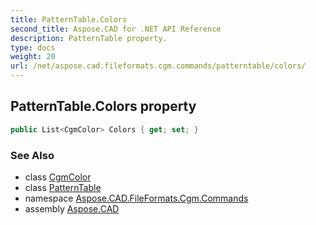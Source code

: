 ```yaml
---
title: PatternTable.Colors
second_title: Aspose.CAD for .NET API Reference
description: PatternTable property. 
type: docs
weight: 20
url: /net/aspose.cad.fileformats.cgm.commands/patterntable/colors/
---
```

## PatternTable.Colors property

```csharp
public List<CgmColor> Colors { get; set; }
```

### See Also

* class [CgmColor](../../../aspose.cad.fileformats.cgm.classes/cgmcolor/)
* class [PatternTable](../)
* namespace [Aspose.CAD.FileFormats.Cgm.Commands](../../patterntable/)
* assembly [Aspose.CAD](../../../)


